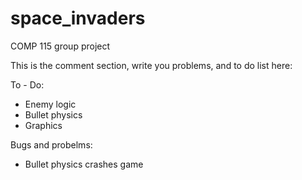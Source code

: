 # space_invaders
COMP 115 group project

This is the comment section, write you problems, and to do list here:

To - Do:
 - Enemy logic
 - Bullet physics
 - Graphics
 
 Bugs and probelms:
 - Bullet physics crashes game
 
